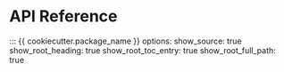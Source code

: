 # API Reference

::: {{ cookiecutter.package_name }}
    options:
        show_source: true
        show_root_heading: true
        show_root_toc_entry: true
        show_root_full_path: true